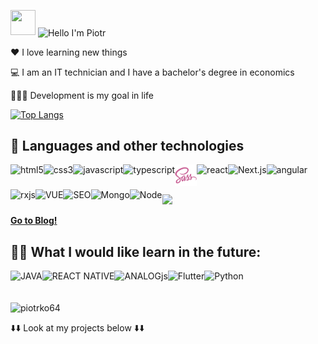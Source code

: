 <img src="https://media.giphy.com/media/hvRJCLFzcasrR4ia7z/giphy.gif" height="40px" width="40px"> <img alt="Hello I'm Piotr" align="center" src="https://readme-typing-svg.demolab.com/?font=Fira+Code&size=19&pause=1000&color=white&center=false&vCenter=true&width=435&lines=Hello+I%27m+Piotr+-+Frontend+Developer">
  

❤️ I love learning new things 

💻 I am an IT technician and I have a bachelor's degree in economics

👨🏻‍💻 Development is my goal in life
<br>

[![Top Langs](https://github-readme-stats-git-masterrstaa-rickstaa.vercel.app/api/top-langs/?username=Piotrko64)](https://github.com/piotrko64/github-readme-stats)


<!-- 🎵 I run tik-tok about Front-end [**(go to my profile)**](https://www.tiktok.com/@front.js)




## 🧾 Websites for others

 - [**Sound Architecture**](https://soundarchitecture.vercel.app)

 - [**Markowe Meble**](https://markowe-meble.com.pl)
 -->

## 👾 Languages and other technologies 
<img src="https://user-images.githubusercontent.com/77500425/161312332-1842468e-46e2-4dc6-8996-4b4cc28bc4fd.png" alt="html5" height="35"  align="left" title="HTML"/><img src="https://user-images.githubusercontent.com/77500425/161312398-ceb134e4-5c2f-41c6-b58c-ccb7329528ba.png" alt="css3" height="35"  align="left" title="CSS"/>
<img src="https://user-images.githubusercontent.com/77500425/161312230-36d37ac5-8801-4313-a68c-c5695c429b70.png" alt="javascript" height="35" align="left" title="JS"/>
<img src="https://user-images.githubusercontent.com/77500425/161311954-e03613e7-54b2-4d1b-ac2e-559f8c1e9f2d.png" alt="typescript" height="35"  align="left" title="TS"/>
<img src="https://raw.githubusercontent.com/devicons/devicon/master/icons/sass/sass-original.svg" alt="sass"  height="35" align="left"/>
<img src="https://user-images.githubusercontent.com/77500425/161312615-f3961568-28bb-48fa-9d95-93ecd61337b3.png" alt="react"  height="35" align="left"/>
<img src="https://user-images.githubusercontent.com/77500425/161314348-bd1a1db1-cf7d-4a7d-a870-25f357a2a03d.png" alt="Next.js" height="35"  align="left" title="NextJS"/>
<img src="https://user-images.githubusercontent.com/77500425/162248968-1306a5a9-1683-4764-8608-95eeed00d10e.png" alt="angular" height="40"  align="left" title="I would like write better code with Angular framework"/>
<img src="https://user-images.githubusercontent.com/77500425/161314456-895abf4c-d1f6-4819-a053-f35919c6ee42.png" alt="rxjs" height="40"  align="left" title="Reactive programming"/>
<img src="https://github.com/Piotrko64/Piotrko64/assets/77500425/342725e7-3379-422b-bfcb-0942cb494712" alt="VUE" height="40"  align="left" title="vue"/>
<img src="https://github.com/Piotrko64/Piotrko64/assets/77500425/4210a398-ab4b-4c2d-a7ae-092004f83368" alt="SEO"  height="35" align="left"/>
<img src="https://user-images.githubusercontent.com/77500425/161313295-a11c936d-a0b3-4bb6-84c1-9ea3c459c3b8.png" alt="Mongo"  height="35" align="left"/>
<img src="https://user-images.githubusercontent.com/77500425/161312763-dd21dc88-2b1a-4a66-896b-8ce02e0c6a8c.png" alt="Node"  height="35" align="left"/>
<br>



<br/>
<!-- 
## My own game: [**POKEFLEX CARD GAME**](https://poke-flex.netlify.app) 
## App to create card with wishes: [**Party Card**](https://party-card.vercel.app) 
## English learning application: [**Wordsy**](https://wordsy-angielski.vercel.app/Fiszki)
-->


<img src="https://github.com/Piotrko64/Piotrko64/assets/77500425/ac7a156c-a09a-4ad0-9057-87b0617b4654" />


<br>

<b> [Go to Blog!](https://www.linkedin.com/in/piotr-kołodziejczyk/recent-activity/all/) </b>
<br>

## 🧑‍🎓 What I would like learn in the future: 
<p>
<img src="https://github.com/Piotrko64/Piotrko64/assets/77500425/842c47ae-1458-4695-bef3-b5f5d3d7577e" alt="JAVA" height="40"  align="left" title="JAVA"/>

<img src="https://github.com/Piotrko64/Piotrko64/assets/77500425/6991fe11-ae5f-4e84-98af-26e3e761455b" alt="REACT NATIVE" height="40"  align="left" title="REACT NATIVE"/>

<img src="https://github.com/Piotrko64/Piotrko64/assets/77500425/a966d560-4c05-47f9-b96b-abe7f56d2b57" alt="ANALOGjs" height="40"  align="left" title="AnalogJS - Angular Meta Framework"/>

<img src="https://github.com/Piotrko64/Piotrko64/assets/77500425/4a43771e-96e8-4026-b7ee-0e18fc9641fc" alt="Flutter" height="40"  align="left" title="Flutter"/>

<img src="https://github.com/Piotrko64/Piotrko64/assets/77500425/ed65794b-2b1c-4711-829b-46393706f2e3" alt="Python" height="40"  align="left" title="Python and Django"/>
</p>
<br>
<br>
<br>

<img src="https://komarev.com/ghpvc/?username=piotrko64&label=Profile%20views&color=0e75b6&style=flat" alt="piotrko64" />
<br>

⬇️⬇️️ Look at my projects below ⬇️⬇️
<!-- 
## 🎯 My next goals 










<br/>

[![](https://visitcount.itsvg.in/api?id=Piotrko64&label=ProfileViews&color=1&icon=2&pretty=false)](https://visitcount.itsvg.in)




## 🧐 Contact on Discord: Piętro64#4767  -->




